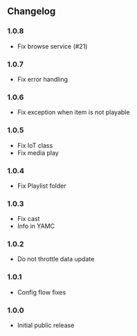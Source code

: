## Changelog

### 1.0.8

- Fix browse service (#21)

### 1.0.7

- Fix error handling

### 1.0.6

- Fix exception when item is not playable

### 1.0.5

- Fix IoT class
- Fix media play

### 1.0.4

- Fix Playlist folder

### 1.0.3

- Fix cast
- Info in YAMC

### 1.0.2

- Do not throttle data update

### 1.0.1

- Config flow fixes

### 1.0.0

- Initial public release
